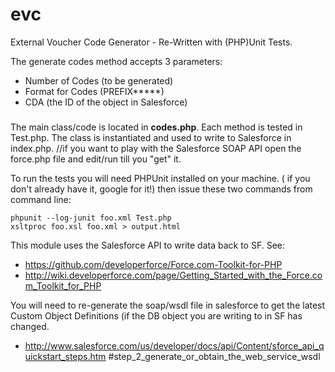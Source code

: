 evc
===

External Voucher Code Generator - Re-Written with (PHP)Unit Tests.

The generate codes method accepts 3 parameters:
 - Number of Codes (to be generated)
 - Format for Codes (PREFIX*****)
 - CDA (the ID of the object in Salesforce)
 
 ### 

The main class/code is located in **codes.php**. Each method is tested in Test.php.
The class is instantiated and used to write to Salesforce in index.php.
//if you want to play with the Salesforce SOAP API open the force.php file and edit/run till you "get" it.

To run the tests you will need PHPUnit installed on your machine. ( if you don't already have it, google for it!) then issue these two commands from command line:

	phpunit --log-junit foo.xml Test.php
	xsltproc foo.xsl foo.xml > output.html 

 
 This module uses the Salesforce API to write data back to SF. See: 
* https://github.com/developerforce/Force.com-Toolkit-for-PHP
* http://wiki.developerforce.com/page/Getting_Started_with_the_Force.com_Toolkit_for_PHP
   
 You will need to re-generate the soap/wsdl file in salesforce to get the latest Custom Object Definitions (if the DB object you are writing to in SF has changed.

* http://www.salesforce.com/us/developer/docs/api/Content/sforce_api_quickstart_steps.htm #step_2_generate_or_obtain_the_web_service_wsdl